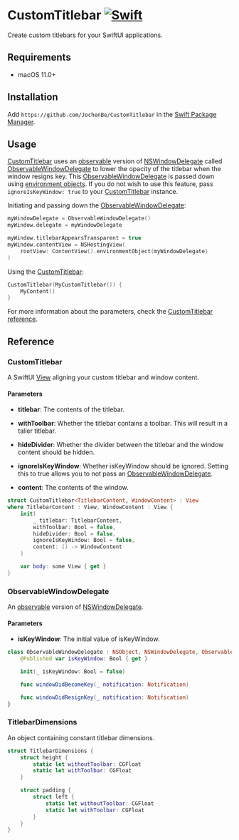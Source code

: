 # CustomTitlebar [![Swift](https://github.com/JochenBe/CustomTitlebar/actions/workflows/swift.yml/badge.svg)](https://github.com/JochenBe/CustomTitlebar/actions/workflows/swift.yml)

Create custom titlebars for your SwiftUI applications.

## Requirements

- macOS 11.0+

## Installation

Add `https://github.com/JochenBe/CustomTitlebar` in the [Swift Package Manager].

## Usage

[CustomTitlebar] uses an [observable] version of [NSWindowDelegate] called
[ObservableWindowDelegate] to lower the opacity of the titlebar when the window
resigns key. This [ObservableWindowDelegate] is passed down using
[environment objects]. If you do not wish to use this feature, pass
`ignoreIsKeyWindow: true` to your [CustomTitlebar] instance.

Initiating and passing down the [ObservableWindowDelegate]:

```Swift
myWindowDelegate = ObservableWindowDelegate()
myWindow.delegate = myWindowDelegate

myWindow.titlebarAppearsTransparent = true
myWindow.contentView = NSHostingView(
    rootView: ContentView().environmentObject(myWindowDelegate)
)
```

Using the [CustomTitlebar]:

```Swift
CustomTitlebar(MyCustomTitlebar()) {
    MyContent()
}
```

For more information about the parameters, check the
[CustomTitlebar reference].

## Reference

### CustomTitlebar

A SwiftUI [View] aligning your custom titlebar and window content.

#### Parameters

- **titlebar**: The contents of the titlebar.

- **withToolbar**: Whether the titlebar contains a toolbar. This will
  result in a taller titlebar.

- **hideDivider**: Whether the divider between the titlebar and the window
  content should be hidden.

- **ignoreIsKeyWindow**: Whether isKeyWindow should be ignored. Setting
  this to true allows you to not pass an [ObservableWindowDelegate].

- **content**: The contents of the window.

```Swift
struct CustomTitlebar<TitlebarContent, WindowContent> : View
where TitlebarContent : View, WindowContent : View {
    init(
        _ titlebar: TitlebarContent,
        withToolbar: Bool = false,
        hideDivider: Bool = false,
        ignoreIsKeyWindow: Bool = false,
        content: () -> WindowContent
    )

    var body: some View { get }
}
```

### ObservableWindowDelegate

An [observable] version of [NSWindowDelegate].

#### Parameters

- **isKeyWindow**: The initial value of isKeyWindow.

```Swift
class ObservableWindowDelegate : NSObject, NSWindowDelegate, ObservableObject {
    @Published var isKeyWindow: Bool { get }

    init(_ isKeyWindow: Bool = false)

    func windowDidBecomeKey(_ notification: Notification)

    func windowDidResignKey(_ notification: Notification)
}
```

### TitlebarDimensions

An object containing constant titlebar dimensions.

```Swift
struct TitlebarDimensions {
    struct height {
        static let withoutToolbar: CGFloat
        static let withToolbar: CGFloat
    }

    struct padding {
        struct left {
            static let withoutToolbar: CGFloat
            static let withToolbar: CGFloat
        }
    }
}
```

[swift package manager]: https://developer.apple.com/documentation/xcode/adding_package_dependencies_to_your_app
[customtitlebar]: #customtitlebar
[observable]: https://developer.apple.com/documentation/combine/observableobject
[nswindowdelegate]: https://developer.apple.com/documentation/appkit/nswindowdelegate
[observablewindowdelegate]: #observablewindowdelegate
[environment objects]: https://developer.apple.com/documentation/swiftui/environmentobject
[customtitlebar reference]: #customtitlebar
[view]: https://developer.apple.com/documentation/swiftui/view
